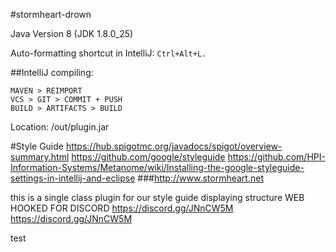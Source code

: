 #stormheart-drown

Java Version 8 (JDK 1.8.0_25)

Auto-formatting shortcut in IntelliJ: ```Ctrl+Alt+L.```

#\#IntelliJ compiling:
```
MAVEN > REIMPORT
VCS > GIT > COMMIT + PUSH
BUILD > ARTIFACTS > BUILD
```
Location: /out/plugin.jar

#Style Guide
https://hub.spigotmc.org/javadocs/spigot/overview-summary.html
https://github.com/google/styleguide
https://github.com/HPI-Information-Systems/Metanome/wiki/Installing-the-google-styleguide-settings-in-intellij-and-eclipse
##\#http://www.stormheart.net



this is a single class plugin for our style guide displaying structure
WEB HOOKED FOR DISCORD https://discord.gg/JNnCW5M
https://discord.gg/JNnCW5M

test